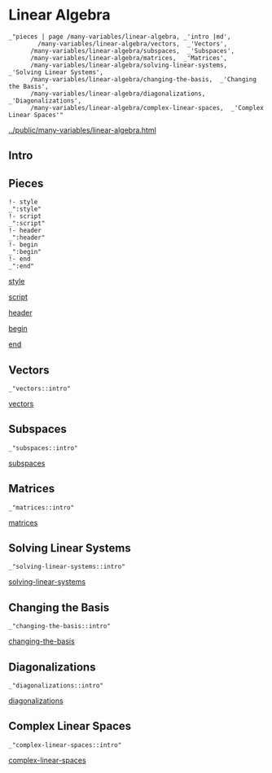 # Linear Algebra

    _"pieces | page /many-variables/linear-algebra, _'intro |md',
            /many-variables/linear-algebra/vectors,  _'Vectors',
          /many-variables/linear-algebra/subspaces,  _'Subspaces',
          /many-variables/linear-algebra/matrices,  _'Matrices',
          /many-variables/linear-algebra/solving-linear-systems,  _'Solving Linear Systems',
          /many-variables/linear-algebra/changing-the-basis,  _'Changing the Basis',
          /many-variables/linear-algebra/diagonalizations,  _'Diagonalizations',
          /many-variables/linear-algebra/complex-linear-spaces,  _'Complex Linear Spaces'"

[../public/many-variables/linear-algebra.html](# "save:")


## Intro

## Pieces

    !- style
    _":style"
    !- script
    _":script"
    !- header
    _":header"
    !- begin
    _":begin"
    !- end
    _":end"

[style]() 

[script]()

[header]()

[begin]()

[end]()

## Vectors

    _"vectors::intro"


[vectors](pages/many-variables_linear-algebra_vectors.md "load:")

## Subspaces

    _"subspaces::intro"


[subspaces](pages/many-variables_linear-algebra_subspaces.md "load:")

## Matrices

    _"matrices::intro"


[matrices](pages/many-variables_linear-algebra_matrices.md "load:")

## Solving Linear Systems

    _"solving-linear-systems::intro"


[solving-linear-systems](pages/many-variables_linear-algebra_solving-linear-systems.md "load:")

## Changing the Basis

    _"changing-the-basis::intro"


[changing-the-basis](pages/many-variables_linear-algebra_changing-the-basis.md "load:")

## Diagonalizations

    _"diagonalizations::intro"


[diagonalizations](pages/many-variables_linear-algebra_diagonalizations.md "load:")

## Complex Linear Spaces

    _"complex-linear-spaces::intro"


[complex-linear-spaces](pages/many-variables_linear-algebra_complex-linear-spaces.md "load:")
